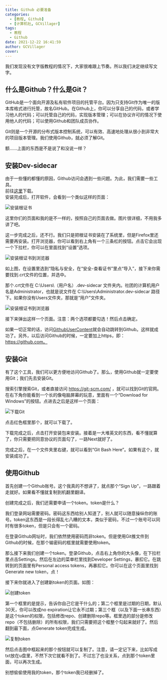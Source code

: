 ```yaml
---
title: Github 必要准备
categories:
  - [教程, Github]
  - [计算机社, GCVillager]
tags:
  - 教程
  - Github
date: 2021-12-22 16:41:59
author: GCVillager
cover:
---
```


我们发现没有文字版教程的情况下，大家很难跟上节奏。所以我们决定继续写文字。

## 什么是Github？什么是Git？

GitHub是一个面向开源及私有软件项目的托管平台。因为只支持Git作为唯一的版本库格式进行托管，故名GitHub。在Github上，你可以分享自己的代码，或者学习他人的代码；可以托管自己的代码，实现版本管理；可以在协议许可的情况下使用他人的代码；可以使用Github和团队成员协作。

Git则是一个开源的分布式版本控制系统，可以有效、高速地处理从很小到非常大的项目版本管理。我们使用Github，就必须了解Git。

额……上面的东西是不是说了和没说一样？

## 安装Dev-sidecar

由于一些懂的都懂的原因，Github访问会遇到一些问题。为此，我们需要一些工具。  
前往[这里](https://gitee.com/docmirror/dev-sidecar/releases)下载。  
安装完成后，打开软件，会看到一个类似这样的页面：  

![安装根证书](install-crt.png)

这里你们的页面和我的是不一样的，按照自己的页面去做。图片很详细，不用我多讲了吧。  

这一步完成之后，还不行。我们只是把根证书安装在了系统里，但是Firefox里还需要再安装。打开浏览器，你可以看到右上角有一个三条杠的按钮。点击它会出现一个下拉栏，你可以在里面找到“设置”选项。

![安装根证书到浏览器](install-crt-firefox.png)

如上图，在设置里选到“隐私与安全，在“安全-查看证书”里点“导入”，接下来你需要找到.crt文件的位置，并选中。

那个.crt文件在 C:\Users\（用户名）\.dev-sidecar 文件夹内。社团的计算机用户名是Administrator，也就是说文件在 C:\Users\Administrator\.dev-sidecar 路径下。如果你没有Users文件夹，那就是“用户”文件夹。

![安装根证书到浏览器](install-crt-firefox-2.png)

接下来弹出这样一个页面。注意：两个选项都要勾选！然后点击确定。

如果一切正常的话，访问[GithubUserContent](https://raw.githubusercontent.com)就会自动跳转到Github。这样就成功了。另外，以后访问Github的时候，一定要加上https，即：https://github.com。  

## 安装Git

有了这个工具，我们可以更方便地访问Github了。那么，使用Github就一定要使用Git；我们先去安装Git。

搜索引擎搜索Git，或者直接访问 https://git-scm.com/ ，就可以找到Git的官网。在右下角你能看到一个长的像电脑屏幕的玩意，里面有一个“Download for Windows”的按钮。点进去之后是这样一个页面：

![下载Git](download-git.png)

点击红色框里那个，就可以下载了。

下载完成之后，点击打开安装包来安装。接着是一大堆英文的东西，看不懂就算了，你只需要把同意协议的页面勾了，一路Next就好了。

完成之后，在一个文件夹里右键，就可以看到“Git Bash Here”。如果有这个，就安装成功了。

## 使用Github

首先创建一个Github账号。这个我真的不想讲了，就点那个“Sign Up”，一路跟着走就好。如果看不懂就复制到机翻里翻译。  

创建完成之后，我们还需要申请一个token。token是什么？

我们登录网站需要密码。密码这东西给别人知道了，别人就可以随意操纵你的账号。token这东西是一段长得乱七八糟的文本，类似于密码，不过一个账号可以同时有很多token，但是只会有一个密码。

在登录Github网址时，我们依然使用密码而非token。但是使用Git推文件到Github的时候，在那个输密码的框里就需要使用token。

那么接下来我们创建一个token。登录Github，点击右上角你的大头像，在下拉栏里点击Settings。然后在左边的菜单栏里找到Developer Settings，暴扣它。在跳转到的页面里有Personal access tokens，再暴扣它。你可以在这个页面里找到Generate new token，点！

接下来你就进入了创建新token的页面。如图：

![创建token](generate-token.png)

第一个框里的是提示，告诉你自己它是干什么的；第二个框里是过期的日期，默认30天，你可以改成no expiration让它永不过期；第三个框（以及下面一长串东西）是这个token的权限，包括修改repo、创建删除repo等。框里选的部分是修改repo（不包括删除）的所有权限，我们只需要把这个框整个勾起来就好了。然后翻到最下面，点Generate token完成生成。

![复制token](copy-token.png)

然后点击图中框起来的那个按钮就可以复制了。注意，请一定记下来，比如写成txt放在u盘里，不然下次它就看不到了。不过忘了也没关系，点到那个token里面，可以再次生成。

别想偷偷使用我的token，那个token我已经删掉了。
